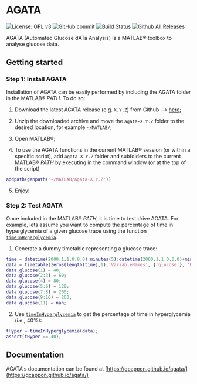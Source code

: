 # AGATA

[![License: GPL v3](https://img.shields.io/badge/License-GPLv3-blue.svg)](https://github.com/gcappon/agata/COPYING)
[![GitHub commit](https://img.shields.io/github/last-commit/gcappon/agata)](https://github.com/gcappon/agata/commits/master)
[![Build Status](https://travis-ci.com/gcappon/agata.svg?branch=master)](https://travis-ci.com/gcappon/agata)
[![Github All Releases](https://img.shields.io/github/downloads/gcappon/agata/total.svg)]()

AGATA (Automated Glucose dATa Analysis) is a MATLAB® toolbox to analyse glucose data.

## Getting started

### Step 1: Install AGATA

Installation of AGATA can be easily performed by including the AGATA folder in the MATLAB® *PATH*. To do so: 

1. Download the latest AGATA release (e.g. `X.Y.Z`) from Github --> [here](https://github.com/gcappon/agata/releases);

2. Unzip the downloaded archive and move the `agata-X.Y.Z` folder to the desired location, for example `~/MATLAB/`;
3. Open MATLAB®;
4. To use the AGATA functions in the current MATLAB® session (or within a specific script), add `agata-X.Y.Z` folder and subfolders to the current MATLAB® *PATH* by executing in the command window (or at the top of the script)
```MATLAB
addpath(genpath('~/MATLAB/agata-X.Y.Z'))
```
5. Enjoy!

### Step 2: Test AGATA

Once included in the MATLAB® *PATH*, it is time to test drive AGATA. For example, lets assume you want to compute the percentage of time in hyperglycemia of a given glucose trace using the function [``timeInHyperglycemia``](https://gcappon.github.io/agata/api/time.html#timeinhyperglycemia). 

1. Generate a dummy timetable representing a glucose trace: 

```MATLAB
time = datetime(2000,1,1,0,0,0):minutes(5):datetime(2000,1,1,0,0,0)+minutes(50);
data = timetable(zeros(length(time),1),'VariableNames', {'glucose'}, 'RowTimes', time);
data.glucose(1) = 40;
data.glucose(2:3) = 60;
data.glucose(4) = 80;
data.glucose(5:6) = 120;
data.glucose(7:8) = 200;
data.glucose(9:10) = 260;
data.glucose(11) = nan;
```

2. Use [``timeInHyperglycemia``](https://gcappon.github.io/agata/api/time.html#timeinhyperglycemia) to get the percentage of time in hyperglycemia (i.e., 40%): 

```MATLAB
tHyper = timeInHyperglycemia(data);
assert(tHyper == 40);
```

## Documentation

AGATA's documentation can be found at [https://gcappon.github.io/agata/](https://gcappon.github.io/agata/)



